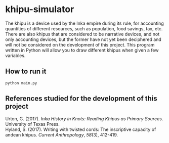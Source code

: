 # khipu-simulator

The khipu is a device used by the Inka empire during its rule, for accounting quantities of different resources,  such as population, food savings, tax, etc. There are also khipus that are considered to be narrative devices, and not only accounting devices, but the former have not yet been deciphered and will not be considered on the development of this project. This program written in Python will allow you to draw different khipus when given a few variables.

## How to run it

    python main.py

## References studied for the development of this project

Urton, G. (2017). _Inka History in Knots: Reading Khipus as Primary Sources_. University of Texas Press.  
Hyland, S. (2017). Writing with twisted cords: The inscriptive capacity of andean khipus. _Current Anthropology_, _58_(3), 412-419.
